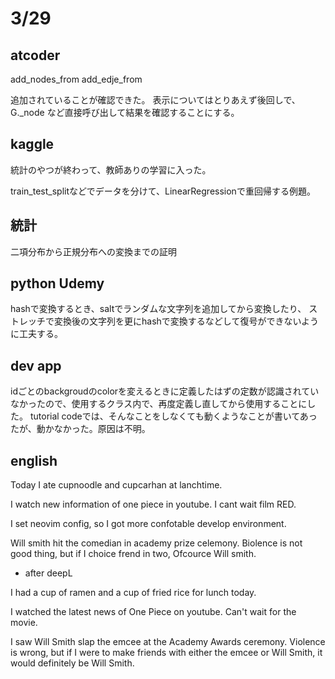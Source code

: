 # 3/29

## atcoder
add_nodes_from
add_edje_from

追加されていることが確認できた。
表示についてはとりあえず後回しで、G._node
など直接呼び出して結果を確認することにする。

## kaggle
統計のやつが終わって、教師ありの学習に入った。

train_test_splitなどでデータを分けて、LinearRegressionで重回帰する例題。

## 統計
二項分布から正規分布への変換までの証明

## python Udemy
hashで変換するとき、saltでランダムな文字列を追加してから変換したり、
ストレッチで変換後の文字列を更にhashで変換するなどして復号ができないように工夫する。

## dev app
idごとのbackgroudのcolorを変えるときに定義したはずの定数が認識されていなかったので、使用するクラス内で、再度定義し直してから使用することにした。
tutorial codeでは、そんなことをしなくても動くようなことが書いてあったが、動かなかった。原因は不明。

## english
Today I ate cupnoodle and cupcarhan at lanchtime.

I watch new information of one piece in youtube. I cant wait film RED.

I set neovim config, so I got more confotable develop environment.

Will smith hit the comedian in academy prize celemony. Biolence is not good thing, but if I choice frend in two, Ofcource Will smith.

- after deepL

I had a cup of ramen and a cup of fried rice for lunch today.

I watched the latest news of One Piece on youtube. Can't wait for the movie.

I saw Will Smith slap the emcee at the Academy Awards ceremony. Violence is wrong, but if I were to make friends with either the emcee or Will Smith, it would definitely be Will Smith.

